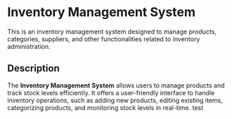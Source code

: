 # Inventory Management System

This is an inventory management system designed to manage products, categories, suppliers, and other functionalities related to inventory administration.

## Description

The **Inventory Management System** allows users to manage products and track stock levels efficiently. It offers a user-friendly interface to handle inventory operations, such as adding new products, editing existing items, categorizing products, and monitoring stock levels in real-time.
test